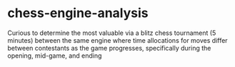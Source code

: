 # chess-engine-analysis
Curious to determine the most valuable via a blitz chess tournament (5 minutes) between the same engine where time allocations for moves differ between contestants as the game progresses, specifically during the opening, mid-game, and ending
